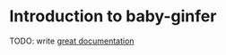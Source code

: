 # Introduction to baby-ginfer

TODO: write [great documentation](http://jacobian.org/writing/what-to-write/)
